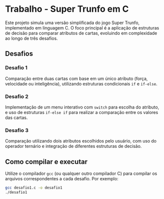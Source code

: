 # Trabalho - Super Trunfo em C

Este projeto simula uma versão simplificada do jogo Super Trunfo, implementado em linguagem C. O foco principal é a aplicação de estruturas de decisão para comparar atributos de cartas, evoluindo em complexidade ao longo de três desafios.

## Desafios

### Desafio 1
Comparação entre duas cartas com base em um único atributo (força, velocidade ou inteligência), utilizando estruturas condicionais `if` e `if-else`.

### Desafio 2
Implementação de um menu interativo com `switch` para escolha do atributo, e uso de estruturas `if-else if` para realizar a comparação entre os valores das cartas.

### Desafio 3
Comparação utilizando dois atributos escolhidos pelo usuário, com uso do operador ternário e integração de diferentes estruturas de decisão.

## Como compilar e executar

Utilize o compilador `gcc` (ou qualquer outro compilador C) para compilar os arquivos correspondentes a cada desafio. Por exemplo:

```bash
gcc desafio1.c -o desafio1
./desafio1
